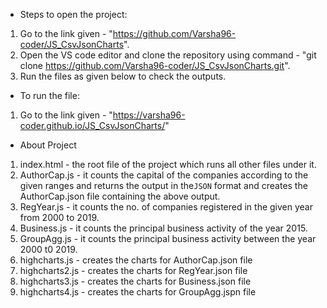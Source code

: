 * Steps to open the project:

1. Go to the link given - "https://github.com/Varsha96-coder/JS_CsvJsonCharts".
2. Open the VS code editor and clone the repository using command - "git clone https://github.com/Varsha96-coder/JS_CsvJsonCharts.git".
3. Run the files as given below to check the outputs.

* To run the file:

1. Go to the link given - "https://varsha96-coder.github.io/JS_CsvJsonCharts/"

* About Project

1. index.html - the root file of the project which runs all other files under it.
2. AuthorCap.js - it counts the capital of the companies according to the given ranges and returns the output in the`JSON` format and creates the AuthorCap.json file containing the above output.
3. RegYear.js - it counts the no. of companies registered in the given year from 2000 to 2019.
4. Business.js - it counts the principal business activity of the year 2015.
5. GroupAgg.js - it counts the principal business activity between the year 2000 t0 2019.
6. highcharts.js - creates the charts for AuthorCap.json file
7. highcharts2.js - creates the charts for RegYear.json file
8. highcharts3.js - creates the charts for Business.json file
9. highcharts4.js - creates the charts for GroupAgg.jspn file
